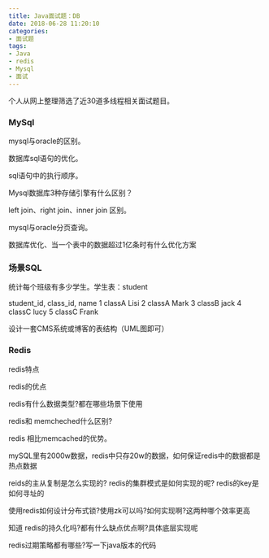 ```yaml
---
title: Java面试题：DB
date: 2018-06-28 11:20:10
categories:
- 面试题
tags:
- Java
- redis
- Mysql
- 面试
---
```


  个人从网上整理筛选了近30道多线程相关面试题目。
  
### MySql

  mysql与oracle的区别。

  数据库sql语句的优化。

  sql语句中的执行顺序。

  Mysql数据库3种存储引擎有什么区别？

  left join、right join、inner join 区别。
  
  mysql与oracle分页查询。
  
  数据库优化、当一个表中的数据超过1亿条时有什么优化方案

### 场景SQL
 
 统计每个班级有多少学生。学生表：student
 
  student_id,		class_id,		name
    1			      classA			Lisi
    2			      classA      Mark
    3			      classB			jack
    4			      classC			lucy
    5			      classC			Frank		
 
 设计一套CMS系统或博客的表结构（UML图即可）

### Redis  
  
  redis特点
  
  redis的优点
  
  redis有什么数据类型?都在哪些场景下使用
  
  redis和 memcheched什么区别?
  
  redis 相比memcached的优势。
  
  mySQL里有2000w数据，redis中只存20w的数据，如何保证redis中的数据都是热点数据
  
  reids的主从复制是怎么实现的? redis的集群模式是如何实现的呢? redis的key是如何寻址的
  
  使用redis如何设计分布式锁?使用zk可以吗?如何实现啊?这两种哪个效率更高
  
  知道 redis的持久化吗?都有什么缺点优点啊?具体底层实现呢
  
  redis过期策略都有哪些?写一下java版本的代码